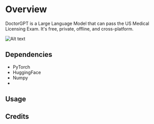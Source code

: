 # Overview
DoctorGPT is a Large Language Model that can pass the US Medical Licensing Exam. It's free, private, offline, and cross-platform. 

![Alt text](https://i.imgur.com/18jVWiV.png)

## Dependencies
- PyTorch
- HuggingFace
- Numpy
- 

## Usage


## Credits

